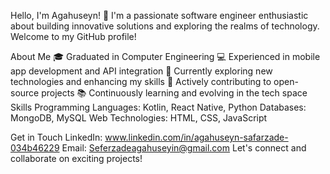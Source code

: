 Hello, I'm Agahuseyn! 👋
I'm a passionate software engineer enthusiastic about building innovative solutions and exploring the realms of technology. Welcome to my GitHub profile!

About Me
🎓 Graduated in Computer Engineering
💻 Experienced in mobile app development and API integration
🌱 Currently exploring new technologies and enhancing my skills
🔭 Actively contributing to open-source projects
📚 Continuously learning and evolving in the tech space
Skills
Programming Languages: Kotlin, React Native, Python
Databases: MongoDB, MySQL
Web Technologies: HTML, CSS, JavaScript

Get in Touch
LinkedIn: www.linkedin.com/in/agahuseyn-safarzade-034b46229
Email: Seferzadeagahuseyin@gmail.com
Let's connect and collaborate on exciting projects!
